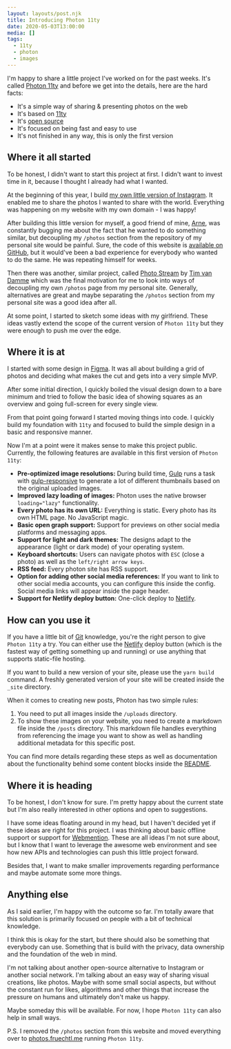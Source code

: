 ```yaml
---
layout: layouts/post.njk
title: Introducing Photon 11ty
date: 2020-05-03T13:00:00
media: []
tags:
  - 11ty
  - photon
  - images
---
```


I'm happy to share a little project I've worked on for the past weeks. It's called [Photon 11ty](https://github.com/usephoton/photon-11ty) and before we get into the details, here are the hard facts:

- It's a simple way of sharing & presenting photos on the web
- It's based on [11ty](https://www.11ty.dev/)
- It's [open source](https://github.com/usephoton/photon-11ty)
- It's focused on being fast and easy to use
- It's not finished in any way, this is only the first version

## Where it all started

To be honest, I didn't want to start this project at first. I didn't want to invest time in it, because I thought I already had what I wanted.

At the beginning of this year, I build [my own little version of Instagram](/journal/my-own-little-instagram/). It enabled me to share the photos I wanted to share with the world. Everything was happening on my website with my own domain - I was happy!

After building this little version for myself, a good friend of mine, [Arne](https://arne.codes), was constantly bugging me about the fact that he wanted to do something similar, but decoupling my `/photos` section from the repository of my personal site would be painful. Sure, the code of this website is [available on GitHub](https://github.com/coolcut/fruechtl.me), but it would've been a bad experience for everybody who wanted to do the same. He was repeating himself for weeks.

Then there was another, similar project, called [Photo Stream](https://github.com/maxvoltar/photo-stream) by [Tim van Damme](https://www.timvandamme.com) which was the final motivation for me to look into ways of decoupling my own `/photos` page from my personal site. Generally, alternatives are great and maybe separating the `/photos` section from my personal site was a good idea after all.

At some point, I started to sketch some ideas with my girlfriend. These ideas vastly extend the scope of the current version of `Photon 11ty` but they were enough to push me over the edge.

## Where it is at

I started with some design in [Figma](https://www.figma.com/file/n2Tcy7ZATLsSFxmTvFvg7l/Exploration?node-id=80%3A54). It was all about building a grid of photos and deciding what makes the cut and gets into a very simple MVP.

After some initial direction, I quickly boiled the visual design down to a bare minimum and tried to follow the basic idea of showing squares as an overview and going full-screen for every single view.

From that point going forward I started moving things into code. I quickly build my foundation with `11ty` and focused to build the simple design in a basic and responsive manner.

Now I'm at a point were it makes sense to make this project public. Currently, the following features are available in this first version of `Photon 11ty`:

- **Pre-optimized image resolutions:** During build time, [Gulp](https://gulpjs.com/) runs a task with [gulp-responsive](https://www.npmjs.com/package/gulp-responsive) to generate a lot of different thumbnails based on the original uploaded images.
- **Improved lazy loading of images:** Photon uses the native browser `loading="lazy"` functionality.
- **Every photo has its own URL:** Everything is static. Every photo has its own HTML page. No JavaScript magic.
- **Basic open graph support:** Support for previews on other social media platforms and messaging apps.
- **Support for light and dark themes:** The designs adapt to the appearance (light or dark mode) of your operating system.
- **Keyboard shortcuts:** Users can navigate photos with `ESC` (close a photo) as well as the `left/right arrow keys`.
- **RSS feed:** Every photon site has RSS support.
- **Option for adding other social media references:** If you want to link to other social media accounts, you can configure this inside the config. Social media links will appear inside the page header.
- **Support for Netlify deploy button:** One-click deploy to [Netlify](https://www.netlify.com).

## How can you use it

If you have a little bit of [Git](https://git-scm.com/) knowledge, you're the right person to give `Photon 11ty` a try. You can either use the [Netlify](https://www.netlify.com/) deploy button (which is the fastest way of getting something up and running) or use anything that supports static-file hosting.

If you want to build a new version of your site, please use the `yarn build` command. A freshly generated version of your site will be created inside the `_site` directory.

When it comes to creating new posts, Photon has two simple rules:

1. You need to put all images inside the `/uploads` directory.
2. To show these images on your website, you need to create a markdown file inside the `/posts` directory. This markdown file handles everything from referencing the image you want to show as well as handling additional metadata for this specific post.

You can find more details regarding these steps as well as documentation about the functionality behind some content blocks inside the [README](https://github.com/usephoton/photon-11ty#how-to-use-photon).

## Where it is heading

To be honest, I don't know for sure. I'm pretty happy about the current state but I'm also really interested in other options and open to suggestions.

I have some ideas floating around in my head, but I haven't decided yet if these ideas are right for this project. I was thinking about basic offline support or support for [Webmention](https://indieweb.org/Webmention). These are all ideas I'm not sure about, but I know that I want to leverage the awesome web environment and see how new APIs and technologies can push this little project forward.

Besides that, I want to make smaller improvements regarding performance and maybe automate some more things.

## Anything else

As I said earlier, I'm happy with the outcome so far. I'm totally aware that this solution is primarily focused on people with a bit of technical knowledge.

I think this is okay for the start, but there should also be something that everybody can use. Something that is build with the privacy, data ownership and the foundation of the web in mind.

I'm not talking about another open-source alternative to Instagram or another social network. I'm talking about an easy way of sharing visual creations, like photos. Maybe with some small social aspects, but without the constant run for likes, algorithms and other things that increase the pressure on humans and ultimately don't make us happy.

Maybe someday this will be available. For now, I hope `Photon 11ty` can also help in small ways.

P.S. I removed the `/photos` section from this website and moved everything over to [photos.fruechtl.me](https://photos.fruechtl.me) running `Photon 11ty`.
